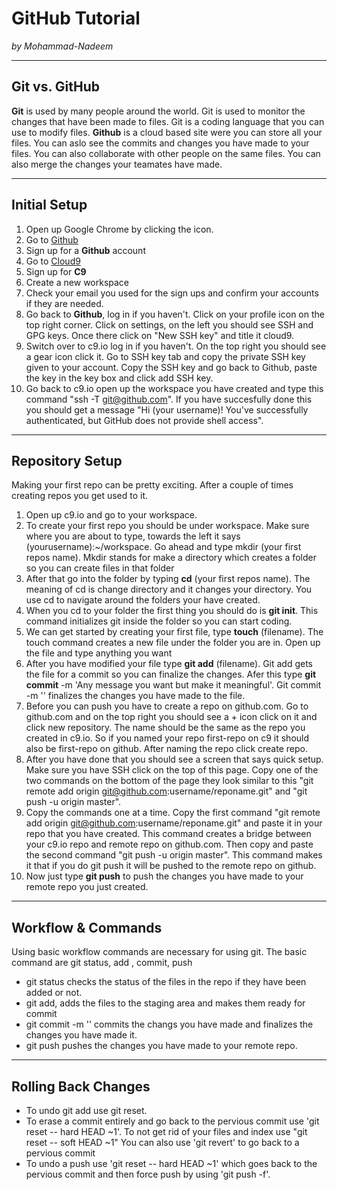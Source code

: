 # GitHub Tutorial

_by Mohammad-Nadeem_

---
## Git vs. GitHub
**Git** is used by many people around the world. Git is used to monitor the changes that have been made to files. Git is a coding language that you can use to modify files. **Github** is a cloud based site were you can store all your files. You can aslo see the commits and changes you have made to your files. You can also collaborate with other people on the same files. You can also merge the changes your teamates have made.


---
## Initial Setup        
1. Open up Google Chrome by clicking the icon.
2. Go to [Github](https://github.com)
3. Sign up for a **Github** account 
4. Go to [Cloud9](https://c9.io)
5. Sign up for **C9**
6. Create a new workspace
7. Check your email you used for the sign ups and confirm your accounts if they are needed.
8. Go back to **Github**, log in if you haven't. Click on your profile icon on the top right corner. Click on settings, on the left you should see SSH and GPG keys. Once there click on "New SSH key" and title it cloud9.
9. Switch over to c9.io log in if you haven't. On the top right you should see a gear icon click it. Go to SSH key tab and copy the private SSH key given to your account. Copy the SSH key and go back to Github, paste the key in the key box and click add SSH key.
10. Go back to c9.io open up the workspace you have created and type this command "ssh -T git@github.com". If you have succesfully done this you should get a message "Hi (your username)! You've successfully authenticated, but GitHub does not provide shell access".

---
## Repository Setup
Making your first repo can be pretty exciting. After a couple of times creating repos you get used to it.
1. Open up c9.io and go to your workspace.
2. To create your first repo you should be under workspace. Make sure where you are about to type, towards the left it says (yourusername):~/workspace. Go ahead and type mkdir (your first repos name). Mkdir stands for make a directory which creates a folder so you can create files in that folder
3. After that go into the folder by typing **cd** (your first repos name). The meaning of cd is change directory and it changes your directory. You use cd to navigate around the folders your have created.
4. When you cd to your folder the first thing you should do is **git init**. This command initializes git inside the folder so you can start coding.
5. We can get started by creating your first file, type **touch** (filename). The touch command creates a new file under the folder you are in. Open up the file and type anything you want
6. After you have modified your file type **git add** (filename). Git add gets the file for a commit so you can finalize the changes. Afer this type **git commit** -m 'Any message you want but make it meaningful'. Git commit -m '' finalizes the changes you have made to the file. 
7. Before you can push you have to create a repo on github.com. Go to github.com and on the top right you should see a + icon click on it and click new repository. The name should be the same as the repo you created in c9.io. So if you named your repo first-repo on c9 it should also be first-repo on github. After naming the repo click create repo.
8. After you have done that you should see a screen that says quick setup. Make sure you have SSH click on the top of this page. Copy one of the two commands on the bottom of the page they look similar to this "git remote add origin git@github.com:username/reponame.git" and "git push -u origin master".   
9. Copy the commands one at a time. Copy the first command "git remote add origin git@github.com:username/reponame.git" and paste it in your repo that you have created. This command creates a bridge between your c9.io repo and remote repo on github.com. Then copy and paste the second command "git push -u origin master". This command makes it that if you do git push it will be pushed to the remote repo on github. 
10. Now just type **git push** to push the changes you have made to your remote repo you just created.




---
## Workflow & Commands
Using basic workflow commands are necessary for using git. The basic command are git status, add , commit, push
* git status checks the status of the files in the repo if they have been added or not. 
* git add, adds the files to the staging area and makes them ready for commit
* git commit -m '' commits the changs you have made and finalizes the changes you have made it.
* git push pushes the changes you have made to your remote repo.

 

---
## Rolling Back Changes
* To undo git add use git reset.
* To erase a commit entirely and go back to the pervious commit use 'git reset -- hard HEAD ~1'. To not get rid of your files and index use "git reset -- soft HEAD ~1" You can also use 'git revert' to go back to a pervious commit
* To undo a push use 'git reset -- hard HEAD ~1' which goes back to the pervious commit and then force push by using 'git push -f'.
